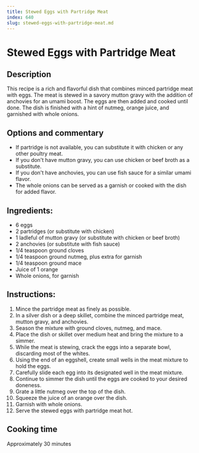 ```yaml
---
title: Stewed Eggs with Partridge Meat
index: 640
slug: stewed-eggs-with-partridge-meat.md
---
```


# Stewed Eggs with Partridge Meat

## Description
This recipe is a rich and flavorful dish that combines minced partridge meat with eggs. The meat is stewed in a savory mutton gravy with the addition of anchovies for an umami boost. The eggs are then added and cooked until done. The dish is finished with a hint of nutmeg, orange juice, and garnished with whole onions.

## Options and commentary
- If partridge is not available, you can substitute it with chicken or any other poultry meat.
- If you don't have mutton gravy, you can use chicken or beef broth as a substitute.
- If you don't have anchovies, you can use fish sauce for a similar umami flavor.
- The whole onions can be served as a garnish or cooked with the dish for added flavor.

## Ingredients:
- 6 eggs
- 2 partridges (or substitute with chicken)
- 1 ladleful of mutton gravy (or substitute with chicken or beef broth)
- 2 anchovies (or substitute with fish sauce)
- 1/4 teaspoon ground cloves
- 1/4 teaspoon ground nutmeg, plus extra for garnish
- 1/4 teaspoon ground mace
- Juice of 1 orange
- Whole onions, for garnish

## Instructions:
1. Mince the partridge meat as finely as possible.
2. In a silver dish or a deep skillet, combine the minced partridge meat, mutton gravy, and anchovies. 
3. Season the mixture with ground cloves, nutmeg, and mace.
4. Place the dish or skillet over medium heat and bring the mixture to a simmer.
5. While the meat is stewing, crack the eggs into a separate bowl, discarding most of the whites.
6. Using the end of an eggshell, create small wells in the meat mixture to hold the eggs.
7. Carefully slide each egg into its designated well in the meat mixture.
8. Continue to simmer the dish until the eggs are cooked to your desired doneness.
9. Grate a little nutmeg over the top of the dish.
10. Squeeze the juice of an orange over the dish.
11. Garnish with whole onions.
12. Serve the stewed eggs with partridge meat hot.

## Cooking time
Approximately 30 minutes